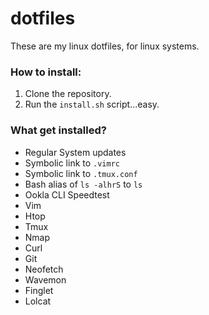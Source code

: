 # dotfiles

These are my linux dotfiles, for linux systems.

### How to install:
1. Clone the repository.
2. Run the `install.sh` script...easy.

### What get installed?
* Regular System updates
* Symbolic link to `.vimrc`
* Symbolic link to `.tmux.conf`
* Bash alias of `ls -alhrS` to `ls` 
* Ookla CLI Speedtest
* Vim
* Htop
* Tmux
* Nmap
* Curl
* Git
* Neofetch
* Wavemon
* Finglet
* Lolcat
